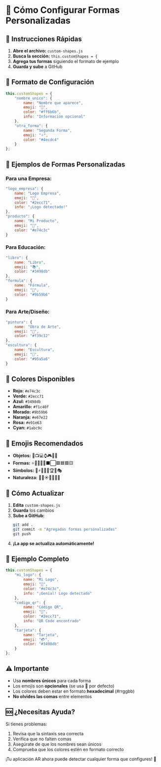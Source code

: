 # 🎯 Cómo Configurar Formas Personalizadas

## 📝 **Instrucciones Rápidas**

1. **Abre el archivo:** `custom-shapes.js`
2. **Busca la sección:** `this.customShapes = {`
3. **Agrega tus formas** siguiendo el formato de ejemplo
4. **Guarda y sube** a GitHub

## 🔧 **Formato de Configuración**

```javascript
this.customShapes = {
    "nombre_unico": {
        name: "Nombre que aparece",
        emoji: "🎯", 
        color: "#ff6b6b",
        info: "Información opcional"
    },
    "otra_forma": {
        name: "Segunda Forma",
        emoji: "⭐",
        color: "#4ecdc4"
    }
};
```

## 🎨 **Ejemplos de Formas Personalizadas**

### **Para una Empresa:**
```javascript
"logo_empresa": {
    name: "Logo Empresa",
    emoji: "🏢",
    color: "#2ecc71",
    info: "¡Logo detectado!"
},
"producto": {
    name: "Mi Producto", 
    emoji: "📱",
    color: "#e74c3c"
}
```

### **Para Educación:**
```javascript
"libro": {
    name: "Libro",
    emoji: "📚",
    color: "#3498db"
},
"formula": {
    name: "Fórmula",
    emoji: "🧮", 
    color: "#9b59b6"
}
```

### **Para Arte/Diseño:**
```javascript
"pintura": {
    name: "Obra de Arte",
    emoji: "🎨",
    color: "#f39c12"
},
"escultura": {
    name: "Escultura",
    emoji: "🗿",
    color: "#95a5a6"
}
```

## 🌈 **Colores Disponibles**

- **Rojo:** `#e74c3c`
- **Verde:** `#2ecc71` 
- **Azul:** `#3498db`
- **Amarillo:** `#f1c40f`
- **Morado:** `#9b59b6`
- **Naranja:** `#e67e22`
- **Rosa:** `#e91e63`
- **Cyan:** `#1abc9c`

## 📱 **Emojis Recomendados**

- **Objetos:** 📱📺💻⌚🎮🎯🎪
- **Formas:** ⭐🔷🔶🔸🔹⬛⬜🟩🟦🟪🟨
- **Símbolos:** 🚀⚡💡🔥💎🏆🎨🎭
- **Naturaleza:** 🌟🌙☀️🌈🍃🌺🦋

## 🔄 **Cómo Actualizar**

1. **Edita** `custom-shapes.js`
2. **Guarda** los cambios
3. **Sube a GitHub:**
   ```bash
   git add .
   git commit -m "Agregadas formas personalizadas"
   git push
   ```
4. **¡La app se actualiza automáticamente!**

## 🎯 **Ejemplo Completo**

```javascript
this.customShapes = {
    "mi_logo": {
        name: "Mi Logo",
        emoji: "🚀",
        color: "#e74c3c",
        info: "¡Genial! Logo detectado"
    },
    "codigo_qr": {
        name: "Código QR",
        emoji: "📱",
        color: "#2ecc71",
        info: "QR Code encontrado"
    },
    "tarjeta": {
        name: "Tarjeta",
        emoji: "💳",
        color: "#3498db"
    }
};
```

## ⚠️ **Importante**

- Usa **nombres únicos** para cada forma
- Los emojis son **opcionales** (se usa 🔸 por defecto)
- Los colores deben estar en formato **hexadecimal** (#rrggbb)
- **No olvides las comas** entre elementos

## 🆘 **¿Necesitas Ayuda?**

Si tienes problemas:
1. Revisa que la sintaxis sea correcta
2. Verifica que no falten comas
3. Asegúrate de que los nombres sean únicos
4. Comprueba que los colores estén en formato correcto

¡Tu aplicación AR ahora puede detectar cualquier forma que configures! 🎉
